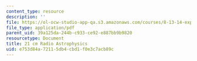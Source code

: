 ```yaml
---
content_type: resource
description: ''
file: https://ol-ocw-studio-app-qa.s3.amazonaws.com/courses/8-13-14-experimental-physics-i-ii-junior-lab-fall-2016-spring-2017/e753d84a72115db4cbd1f0e3c7acb89c_MIT8_13-14F16-S17exp46.pdf
file_type: application/pdf
parent_uid: 39a125da-244b-c933-ce92-e887bb9b9820
resourcetype: Document
title: 21 cm Radio Astrophysics
uid: e753d84a-7211-5db4-cbd1-f0e3c7acb89c
---
```

